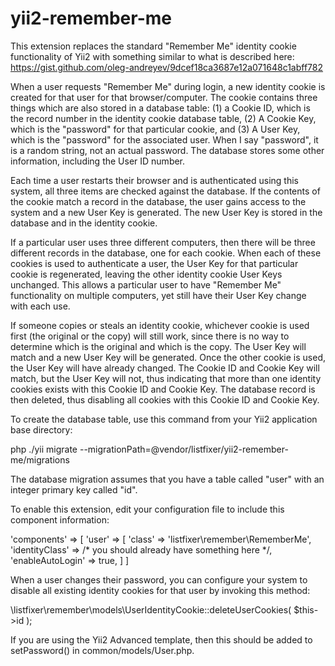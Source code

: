 # yii2-remember-me

This extension replaces the standard "Remember Me" identity cookie functionality of Yii2 with something similar to what is described here:  https://gist.github.com/oleg-andreyev/9dcef18ca3687e12a071648c1abff782

When a user requests "Remember Me" during login, a new identity cookie is created for that user for that browser/computer.  The cookie contains three things which are also stored in a database table:  (1) a Cookie ID, which is the record number in the identity cookie database table, (2) A Cookie Key, which is the "password" for that particular cookie, and (3) A User Key, which is the "password" for the associated user.  When I say "password", it is a random string, not an actual password.  The database stores some other information, including the User ID number.

Each time a user restarts their browser and is authenticated using this system, all three items are checked against the database.  If the contents of the cookie match a record in the database, the user gains access to the system and a new User Key is generated.  The new User Key is stored in the database and in the identity cookie.

If a particular user uses three different computers, then there will be three different records in the database, one for each cookie.  When each of these cookies is used to authenticate a user, the User Key for that particular cookie is regenerated, leaving the other identity cookie User Keys unchanged.  This allows a particular user to have "Remember Me" functionality on multiple computers, yet still have their User Key change with each use.

If someone copies or steals an identity cookie, whichever cookie is used first (the original or the copy) will still work, since there is no way to determine which is the original and which is the copy.  The User Key will match and a new User Key will be generated.  Once the other cookie is used, the User Key will have already changed.  The Cookie ID and Cookie Key will match, but the User Key will not, thus indicating that more than one identity cookies exists with this Cookie ID and Cookie Key.  The database record is then deleted, thus disabling all cookies with this Cookie ID and Cookie Key.

To create the database table, use this command from your Yii2 application base directory:

php ./yii migrate --migrationPath=@vendor/listfixer/yii2-remember-me/migrations

The database migration assumes that you have a table called "user" with an integer primary key called "id".

To enable this extension, edit your configuration file to include this component information:

 'components' => [
    'user' => [
       'class' => 'listfixer\remember\RememberMe',
       'identityClass' => /* you should already have something here */,
       'enableAutoLogin' => true,
    ]
 ]

When a user changes their password, you can configure your system to disable all existing identity cookies for that user by invoking this method:

\listfixer\remember\models\UserIdentityCookie::deleteUserCookies( $this->id );

If you are using the Yii2 Advanced template, then this should be added to setPassword() in common/models/User.php.
